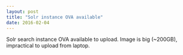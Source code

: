 ```yaml
---
layout: post
title: "Solr instance OVA available"
date: 2016-02-04
---
```


Solr search instance OVA available to upload. Image is big (~200GB), impractical to upload from laptop.

